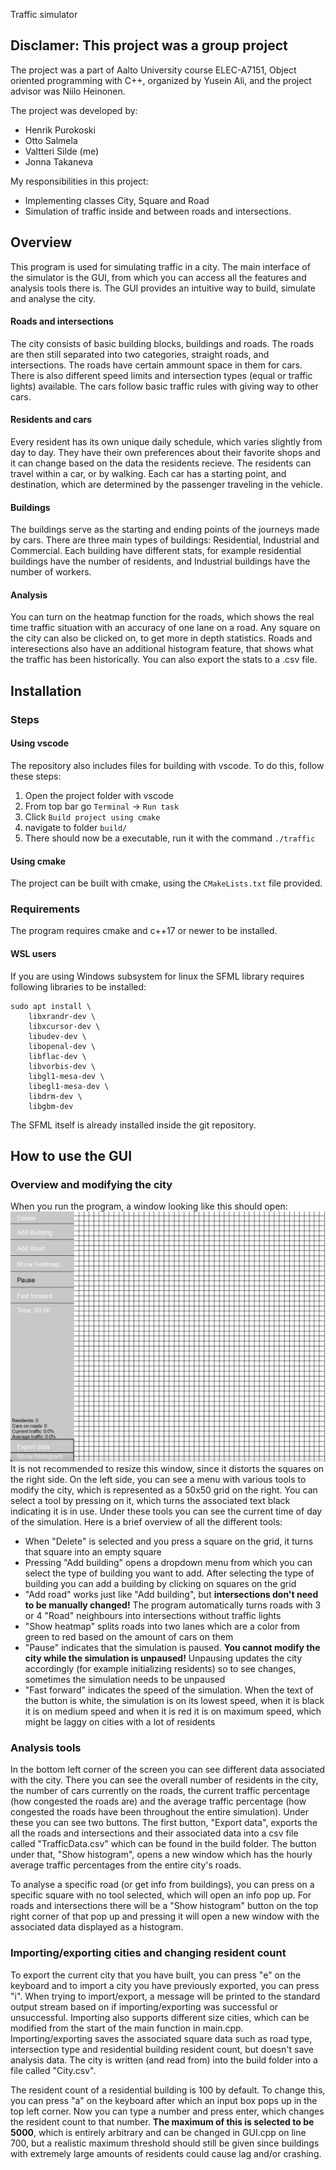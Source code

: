  Traffic simulator

## Disclamer: This project was a group project
The project was a part of Aalto University course ELEC-A7151, Object oriented programming with C++, organized by Yusein Ali, and the project advisor was Niilo Heinonen.

The project was developed by:
- Henrik Purokoski
- Otto Salmela
- Valtteri Silde (me)
- Jonna Takaneva

My responsibilities in this project:
- Implementing classes City, Square and Road
- Simulation of traffic inside and between roads and intersections.

## Overview
This program is used for simulating traffic in a city. The main interface of the simulator is the GUI, from which you can access all the features and analysis tools there is. The GUI provides an intuitive way to build, simulate and analyse the city. 

#### Roads and intersections
The city consists of basic building blocks, buildings and roads. The roads are then still separated into two categories, straight roads, and intersections. The roads have certain ammount space in them for cars. There is also different speed limits and intersection types (equal or traffic lights) available. The cars follow basic traffic rules with giving way to other cars.

#### Residents and cars
Every resident has its own unique daily schedule, which varies slightly from day to day. They have their own preferences about their favorite shops and it can change based on the data the residents recieve. The residents can travel within a car, or by walking. Each car has a starting point, and destination, which are determined by the passenger traveling in the vehicle.

#### Buildings
The buildings serve as the starting and ending points of the journeys made by cars. There are
three main types of buildings: Residential, Industrial and Commercial. Each building have
different stats, for example residential buildings have the number of residents, and Industrial
buildings have the number of workers.

#### Analysis
You can turn on the heatmap function for the roads, which shows the real time traffic situation with an accuracy of one lane on a road. Any square on the city can also be clicked on, to get more in depth statistics. Roads and interesections also have an additional histogram feature, that shows what the traffic has been historically. You can also export the stats to a .csv file.

## Installation

### Steps

#### Using vscode
The repository also includes files for building with vscode. To do this, follow these steps:
1. Open the project folder with vscode
2. From top bar go ```Terminal``` -> ```Run task```
3. Click ```Build project using cmake```
4. navigate to folder ```build/```
5. There should now be a executable, run it with the command ```./traffic```

#### Using cmake
The project can be built with cmake, using the ```CMakeLists.txt``` file provided.

### Requirements
The program requires cmake and c++17 or newer to be installed.

#### WSL users
If you are using Windows subsystem for linux the SFML library requires following libraries to be installed:
```
sudo apt install \
    libxrandr-dev \
    libxcursor-dev \
    libudev-dev \
    libopenal-dev \
    libflac-dev \
    libvorbis-dev \
    libgl1-mesa-dev \
    libegl1-mesa-dev \
    libdrm-dev \
    libgbm-dev
```
The SFML itself is already installed inside the git repository.

## **How to use the GUI**

### **Overview and modifying the city**
When you run the program, a window looking like this should open:
![GUI](archive/GUI.jpeg)
It is not recommended to resize this window, since it distorts the squares on the right side. On the left side, you can see a menu with various tools to modify the city, which is represented as a 50x50 grid on the right. You can select a tool by pressing on it, which turns the associated text black indicating it is in use. Under these tools you can see the current time of day of the simulation. Here is a brief overview of all the different tools:
- When "Delete" is selected and you press a square on the grid, it turns that square into an empty square
- Pressing "Add building" opens a dropdown menu from which you can select the type of building you want to add. After selecting the type of building you can add a building by clicking on squares on the grid
- "Add road" works just like "Add building", but **intersections don't need to be manually changed!** The program automatically turns roads with 3 or 4 "Road" neighbours into intersections without traffic lights
- "Show heatmap" splits roads into two lanes which are a color from green to red based on the amount of cars on them
- "Pause" indicates that the simulation is paused. **You cannot modify the city while the simulation is unpaused!** Unpausing updates the city accordingly (for example initializing residents) so to see changes, sometimes the simulation needs to be unpaused
- "Fast forward" indicates the speed of the simulation. When the text of the button is white, the simulation is on its lowest speed, when  it is black it is on medium speed and when it is red it is on maximum speed, which might be laggy on cities with a lot of residents

### **Analysis tools**
In the bottom left corner of the screen you can see different data associated with the city. There you can see the overall number of residents in the city, the number of cars currently on the roads, the current traffic percentage (how congested the roads are) and the average traffic percentage (how congested the roads have been throughout the entire simulation). Under these you can see two buttons. The first button, "Export data", exports the all the roads and intersections and their associated data into a csv file called "TrafficData.csv" which can be found in the build folder. The button under that, "Show histogram", opens a new window which has the hourly average traffic percentages from the entire city's roads.

To analyse a specific road (or get info from buildings), you can press on a specific square with no tool selected, which will open an info pop up. For roads and intersections there will be a "Show histogram" button on the top right corner of that pop up and pressing it will open a new window with the associated data displayed as a histogram.

### **Importing/exporting cities and changing resident count**
To export the current city that you have built, you can press "e" on the keyboard and to import a city you have previously exported, you can press "i". When trying to import/export, a message will be printed to the standard output stream based on if importing/exporting was successful or unsuccessful. Importing also supports different size cities, which can be modified from the start of the main function in main.cpp. Importing/exporting saves the associated square data such as road type, intersection type and residential building resident count, but doesn't save analysis data. The city is written (and read from) into the build folder into a file called "City.csv".

The resident count of a residential building is 100 by default. To change this, you can press "a" on the keyboard after which an input box pops up in the top left corner. Now you can type a number and press enter, which changes the resident count to that number. **The maximum of this is selected to be 5000**, which is entirely arbitrary and can be changed in GUI.cpp on line 700, but a realistic maximum threshold should still be given since buildings with extremely large amounts of residents could cause lag and/or crashing.


